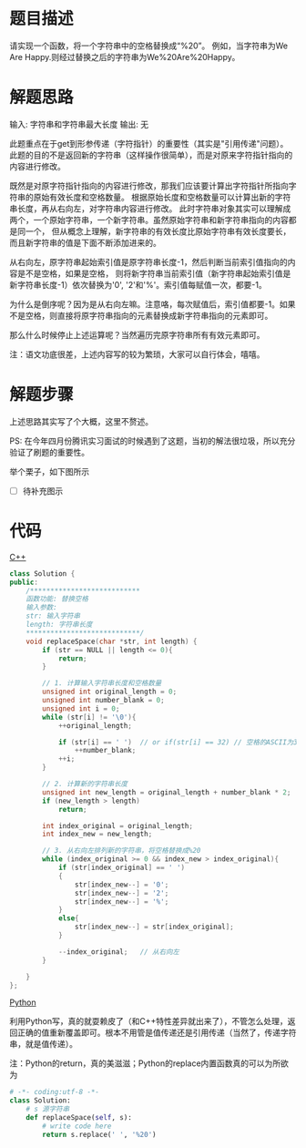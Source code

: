 # 题目描述

请实现一个函数，将一个字符串中的空格替换成“%20”。
例如，当字符串为We Are Happy.则经过替换之后的字符串为We%20Are%20Happy。

# 解题思路

输入: 字符串和字符串最大长度
输出: 无

此题重点在于get到形参传递（字符指针）的重要性（其实是"引用传递"问题）。
此题的目的不是返回新的字符串（这样操作很简单），而是对原来字符指针指向的内容进行修改。

既然是对原字符指针指向的内容进行修改，那我们应该要计算出字符指针所指向字符串的原始有效长度和空格数量。
根据原始长度和空格数量可以计算出新的字符串长度，再从右向左，对字符串内容进行修改。
此时字符串对象其实可以理解成两个，一个原始字符串，一个新字符串。虽然原始字符串和新字符串指向的内容都是同一个，
但从概念上理解，新字符串的有效长度比原始字符串有效长度要长，而且新字符串的值是下面不断添加进来的。

从右向左，原字符串起始索引值是原字符串长度-1，然后判断当前索引值指向的内容是不是空格，如果是空格，
则将新字符串当前索引值（新字符串起始索引值是新字符串长度-1）依次替换为'0', '2'和'%'。索引值每赋值一次，都要-1。

为什么是倒序呢？因为是从右向左嘛。注意咯，每次赋值后，索引值都要-1。如果不是空格，则直接将原字符串指向的元素替换成新字符串指向的元素即可。

那么什么时候停止上述运算呢？当然遍历完原字符串所有有效元素即可。

注：语文功底很差，上述内容写的较为繁琐，大家可以自行体会，嘻嘻。

# 解题步骤

上述思路其实写了个大概，这里不赘述。


PS: 在今年四月份腾讯实习面试的时候遇到了这题，当初的解法很垃圾，所以充分验证了刷题的重要性。

举个栗子，如下图所示

- [ ] 待补充图示


# 代码

[C++](ReplaceBlank.cpp)

```c++
class Solution {
public:
    /***************************
    函数功能: 替换空格
    输入参数:
    str: 输入字符串
    length: 字符串长度
    ****************************/
	void replaceSpace(char *str, int length) {
		if (str == NULL || length <= 0){
			return;
		}

		// 1. 计算输入字符串长度和空格数量
		unsigned int original_length = 0;
		unsigned int number_blank = 0;
		unsigned int i = 0;
		while (str[i] != '\0'){
			++original_length;

			if (str[i] == ' ')	// or if(str[i] == 32) // 空格的ASCII为32
				++number_blank;
			++i;
		}

		// 2. 计算新的字符串长度
		unsigned int new_length = original_length + number_blank * 2;
		if (new_length > length)
			return;

		int index_original = original_length;
		int index_new = new_length;

		// 3. 从右向左排列新的字符串，将空格替换成%20
		while (index_original >= 0 && index_new > index_original){
			if (str[index_original] == ' ')
			{
				str[index_new--] = '0';
				str[index_new--] = '2';
				str[index_new--] = '%';
			}
			else{
				str[index_new--] = str[index_original];
			}

			--index_original;	// 从右向左
		}

	}
};
```



[Python](ReplaceBlank.cpp.py)

利用Python写，真的就耍赖皮了（和C++特性差异就出来了），不管怎么处理，返回正确的值重新覆盖即可。根本不用管是值传递还是引用传递（当然了，传递字符串，就是值传递）。

注：Python的return，真的美滋滋；Python的replace内置函数真的可以为所欲为

```python
# -*- coding:utf-8 -*-
class Solution:
    # s 源字符串
    def replaceSpace(self, s):
        # write code here
        return s.replace(' ', '%20')
```
